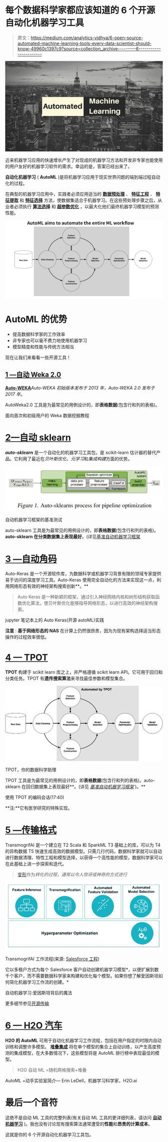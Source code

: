 # 每个数据科学家都应该知道的 6 个开源自动化机器学习工具

> 原文：<https://medium.com/analytics-vidhya/6-open-source-automated-machine-learning-tools-every-data-scientist-should-know-49960c1397c9?source=collection_archive---------6----------------------->

![](img/872966376f61ac1c9c8e8ea9cbfb1f6e.png)

近来机器学习应用的快速增长产生了对现成的机器学习方法和开发非专家也能使用的用户友好的机器学习软件的需求。幸运的是，答案已经出来了。

**自动化机器学习** ( **AutoML** )是将机器学习应用于现实世界问题的端到端过程自动化的过程。

在典型的机器学习应用中，实践者必须应用适当的 [**数据预处理**](https://en.wikipedia.org/wiki/Data_pre-processing) 、 [**特征工程**](https://en.wikipedia.org/wiki/Feature_engineering) 、 [**特征提取**](https://en.wikipedia.org/wiki/Feature_extraction) 和 [**特征选择**](https://en.wikipedia.org/wiki/Feature_selection) 方法，使数据集适合于机器学习。在这些预处理步骤之后，从业者必须执行 [**算法选择**](https://en.wikipedia.org/wiki/Algorithm_selection) 和 [**超参数优化**](https://en.wikipedia.org/wiki/Hyperparameter_optimization) ，以最大化他们最终机器学习模型的预测性能。

![](img/0a40e644ccf599d4cd05692130004389.png)

# AutoML 的优势

*   提高数据科学家的工作效率
*   非专家也可以毫不费力地使用机器学习
*   模型精度和性能与传统方法相当

现在让我们来看看一些开源工具！

## [1 —自动 Weka 2.0](https://www.cs.ubc.ca/labs/beta/Projects/autoweka/)

[**Auto-WEKA**](https://www.cs.ubc.ca/labs/beta/Projects/autoweka/papers/16-599.pdf)*Auto-WEKA 初始版本发布于 2013 年，Auto-WEKA 2.0 发布于 2017 年*。

AutoWeka2.0 工具是为最常见的用例设计的，即**表格数据**(包含行和列的表格)。

面向首次和初级用户的 Weka 数据挖掘教程

# [2—自动 sklearn](https://github.com/automl/auto-sklearn)

***auto-sklearn*** 是一个自动化的机器学习工具包，是 scikit-learn 估计器的替代产品。它利用了最近在*贝叶斯优化*、*元学习*和*集成构建*方面的优势。

![](img/cdc6ccd1060bcd1f57135982e1156a2a.png)

自动机器学习框架的基准测试

auto-sklearn 工具是为最常见的用例设计的，即**表格数据**(包含行和列的表格)。 **auto-sklearn 在分类数据集上表现最好**。(详见[基准自动机器学习框架](https://arxiv.org/pdf/1808.06492.pdf)

# [3 —自动角码](https://github.com/jhfjhfj1/autokeras)

Auto-Keras 是一个开源软件库，为数据科学或机器学习背景有限的领域专家提供易于访问的深度学习工具。Auto-Keras 使用完全自动化的方法来实现这一点，利用网络形态有效的神经架构搜索创新**。**

> Auto Keras 是一种新颖的框架，通过引入神经网络内核和树形结构获取函数优化算法，使贝叶斯优化能够指导网络形态，以进行高效的神经架构搜索。

jupyter 笔记本上的 Auto Keras(开源 autoML)实践

**注意** : **基于网络形态的 NAS** 在计算上仍然很昂贵，因为为现有架构选择适当形态操作的过程效率很低。

# [**4 — TPOT**](https://github.com/EpistasisLab/tpot)

**TPOT** 构建于 scikit learn 库之上，并严格遵循 scikit learn API。它可用于回归和分类任务。TPOT 有**遗传搜索算法**来寻找最佳参数和模型集合。

![](img/14e06224c336d01064a8433ea609f9c5.png)

TPOT，你的数据科学助理

TPOT 工具是为最常见的用例设计的，即**表格数据**(包含行和列的表格)。auto-sklearn 在回归数据集上表现最好**。(详见 [*基准自动机器学习框架*](https://arxiv.org/pdf/1808.06492.pdf) )。**

使用 TPOT 的编码会话(17:40)

**注:**它有医学研究的特殊实现。

# [5 —传输格式](https://transmogrif.ai/)

TransmogrifAI 是一个建立在 T2 Scala 和 SparkML T3 基础上的库，可以为 T4 的异构数据 T5 快速生成高效的数据模型。只需几行代码，数据科学家就可以自动进行数据清理、特性工程和模型选择，以获得一个高性能的模型，数据科学家可以在此基础上进一步探索和迭代。

> [变形](https://en.oxforddictionaries.com/definition/transmogrify)作为*转化的过程，通常以令人惊讶或神奇的方式进行*

![](img/e83c95b6826c928397e809b60fc53011.png)

TransmogrifAI 工作流程(来源: [Salesforce 工程](https://engineering.salesforce.com/))

它以多租户方式为每个 Salesforce 客户自动创建机器学习模型*，以便扩展到数千个客户，而不需要数据科学家来构建和优化每个模型。如果你想了解爱因斯坦如何简化机器学习工作流的创建。*

自动机器学习:爱因斯坦背后的魔法

更多细节参见[开源传输](https://engineering.salesforce.com/open-sourcing-transmogrifai-4e5d0e098da2)

# [6 — H2O 汽车](http://docs.h2o.ai/h2o/latest-stable/h2o-docs/automl.html)

**H2O 的 AutoML** 可用于自动化机器学习工作流程，包括在用户指定的时限内自动训练和调整许多模型。 [**堆叠集成**](http://docs.h2o.ai/h2o/latest-stable/h2o-docs/data-science/stacked-ensembles.html) 将在单个模型的集合上自动训练，以产生高度预测的集成模型，在大多数情况下，这些模型将是 AutoML 排行榜中表现最佳的模型。

> H2O 自动 ML =随机网格搜索+堆叠

AutoML +动手实验室简介— Erin LeDell，机器学习科学家，H2O.ai

# 最后一个音符

这绝不是自动 ML 工具的完整列表(有关自动 ML 工具的更详细列表，请访问 [**自动机器学习**](https://github.com/theainerd/automated-machine-learning/edit/master/README.md) )。我也没有讨论现有搜索算法通常遭受的**性能**和**昂贵的计算成本**。

这就是你的 6 个开源自动化机器学习工具包。